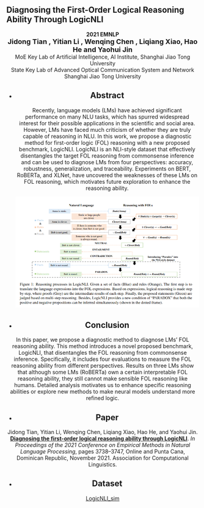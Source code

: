## Diagnosing the First-Order Logical Reasoning Ability Through LogicNLI

<center><b>2021 EMNLP</b></center>

<center><b><font size=4>Jidong Tian , Yitian Li , Wenqing Chen , Liqiang Xiao, Hao He and Yaohui Jin </font></b></center>

<center>MoE Key Lab of Artificial Intelligence, AI Institute, Shanghai Jiao Tong University 

<center>State Key Lab of Advanced Optical Communication System and Network

<center>Shanghai Jiao Tong University



- ## Abstract
  Recently, language models (LMs) have achieved significant performance on many NLU tasks, which has spurred widespread interest for their possible applications in the scientific and social area. However, LMs have faced much criticism of whether they are truly capable of reasoning in NLU. In this work, we propose a diagnostic method for first-order logic (FOL) reasoning with a new proposed benchmark, LogicNLI. LogicNLI is an NLI-style dataset that effectively disentangles the target FOL reasoning from commonsense inference and can be used to diagnose LMs from four perspectives: accuracy, robustness, generalization, and traceability. Experiments on BERT, RoBERTa, and XLNet, have uncovered the weaknesses of these LMs on FOL reasoning, which motivates future exploration to enhance the reasoning ability.

  ![image-20220218153526528](README.assets/image-20220218153526528.png)

- ## Conclusion
In this paper, we propose a diagnostic method to diagnose LMs’ FOL reasoning ability. This method introduces a novel proposed benchmark, LogicNLI, that disentangles the FOL reasoning from commonsense inference. Specifically, it includes four evaluations to measure the FOL reasoning ability from different perspectives. Results on three LMs show that although some LMs (RoBERTa) own a certain interpretable FOL reasoning ability, they still cannot make sensible FOL reasoning like humans. Detailed analysis motivates us to enhance specific reasoning abilities or explore new methods to make neural models understand more refined logic.  

- ## Paper
Jidong Tian, Yitian Li, Wenqing Chen, Liqiang Xiao, Hao He, and Yaohui Jin. [**Diagnosing the first-order logical reasoning ability through LogicNLI**](https://aclanthology.org/2021.emnlp-main.303/). *In Proceedings of the 2021 Conference on Empirical Methods in Natural Language Processing*, pages 3738–3747, Online and Punta Cana, Dominican Republic, November 2021. Association for Computational Linguistics.  

- ## Dataset
[LogicNLI_sim](http://www.baidu.com)
  

  


